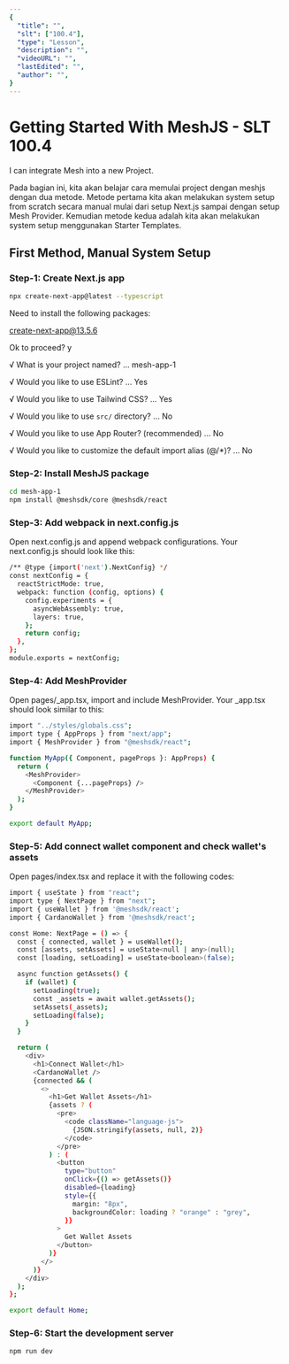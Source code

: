 ```yaml
---
{
  "title": "",
  "slt": ["100.4"],
  "type": "Lesson",
  "description": "",
  "videoURL": "",
  "lastEdited": "",
  "author": "",
}
---
```


# Getting Started With MeshJS - SLT 100.4

I can integrate Mesh into a new Project.

Pada bagian ini, kita akan belajar cara memulai project dengan meshjs dengan dua metode. Metode pertama kita akan melakukan system setup from scratch secara manual mulai dari setup Next.js sampai dengan setup Mesh Provider. Kemudian metode kedua adalah kita akan melakukan system setup menggunakan Starter Templates.

## First Method, Manual System Setup

### Step-1: Create Next.js app

```bash
npx create-next-app@latest --typescript
```

Need to install the following packages:

  create-next-app@13.5.6

Ok to proceed? y

√ What is your project named? ... mesh-app-1

√ Would you like to use ESLint? ... Yes

√ Would you like to use Tailwind CSS? ... Yes

√ Would you like to use `src/` directory? ... No

√ Would you like to use App Router? (recommended) ... No

√ Would you like to customize the default import alias (@/*)? ... No

### Step-2: Install MeshJS package

```bash
cd mesh-app-1
npm install @meshsdk/core @meshsdk/react
```

### Step-3: Add webpack in next.config.js

Open next.config.js and append webpack configurations. Your next.config.js should look like this:

```bash
/** @type {import('next').NextConfig} */
const nextConfig = {
  reactStrictMode: true,
  webpack: function (config, options) {
    config.experiments = {
      asyncWebAssembly: true,
      layers: true,
    };
    return config;
  },
};
module.exports = nextConfig;
```

### Step-4: Add MeshProvider

Open pages/\_app.tsx, import and include MeshProvider. Your \_app.tsx should look similar to this:

```bash
import "../styles/globals.css";
import type { AppProps } from "next/app";
import { MeshProvider } from "@meshsdk/react";

function MyApp({ Component, pageProps }: AppProps) {
  return (
    <MeshProvider>
      <Component {...pageProps} />
    </MeshProvider>
  );
}

export default MyApp;
```

### Step-5: Add connect wallet component and check wallet's assets

Open pages/index.tsx and replace it with the following codes:

```bash
import { useState } from "react";
import type { NextPage } from "next";
import { useWallet } from '@meshsdk/react';
import { CardanoWallet } from '@meshsdk/react';

const Home: NextPage = () => {
  const { connected, wallet } = useWallet();
  const [assets, setAssets] = useState<null | any>(null);
  const [loading, setLoading] = useState<boolean>(false);

  async function getAssets() {
    if (wallet) {
      setLoading(true);
      const _assets = await wallet.getAssets();
      setAssets(_assets);
      setLoading(false);
    }
  }

  return (
    <div>
      <h1>Connect Wallet</h1>
      <CardanoWallet />
      {connected && (
        <>
          <h1>Get Wallet Assets</h1>
          {assets ? (
            <pre>
              <code className="language-js">
                {JSON.stringify(assets, null, 2)}
              </code>
            </pre>
          ) : (
            <button
              type="button"
              onClick={() => getAssets()}
              disabled={loading}
              style={{
                margin: "8px",
                backgroundColor: loading ? "orange" : "grey",
              }}
            >
              Get Wallet Assets
            </button>
          )}
        </>
      )}
    </div>
  );
};

export default Home;
```

### Step-6: Start the development server

```bash
npm run dev
```